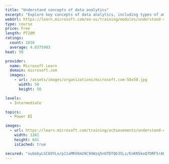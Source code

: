 ```yaml
---
title: "Understand concepts of data analytics"
excerpt: "Explore key concepts of data analytics, including types of analytics, data, and storage. Explore the analytics process and tools used to discover insights."
webUrl: https://learn.microsoft.com/en-us/training/modules/understand-concepts-of-data-analytics/
type: course
price: Free
length: PT28M
ratings:
  count: 1016
  average: 4.8375983
heat: 50

provider:
  name: Microsoft Learn
  domain: microsoft.com
  images:
    - url: /assets/images/organizations/microsoft.com-50x50.jpg
      width: 50
      height: 50

levels:
  - Intermediate

topics:
  - Power BI

images:
  - url: https://learn.microsoft.com/training/achievements/understand-concepts-of-data-analytics-social.png
    width: 1281
    height: 641
    isCached: true

secured: "xuUabyLGC6OYLe/p11aMRX6mU9C94Wzq5nUTDTQ635Lz/EnKN5koQ7DRF5rAFywmXUxRt3mPyGobjQO51342syPDKEZ4HjqVqVeq0jR4KgOiq9ljoboyT9/Dmf4n/NQLqP+26NjwNPFmYKZ++e8oUDPyeo/DeH0otVSuRtJpBYQz4Ahi0mLcAGDK2Rthjvvs1rinRD1Kfq6Hust+QRWEc6T/Oa/FDTIFXIP1Nwj9vqaztGfWY1wKda2f6blCFIz4zPn2KzX7/zeKp0Z/Bvs5COcI9/p9LcbbBGOsA7cmXgkAMJV7c1ZzjKrDW31bTcpWEhpBQ8Hf76bBfqaCXVT5cyPNGOigaAt5u2il6F4MncfWO+yGckziEQnF8fr2hD4zTKBOi7qfiLYYoTKF9wtCPWctDj4EUa/olF/rzh3KFUE=;CkBKtykdTfeFmGe3qzB2CQ=="
---
```



